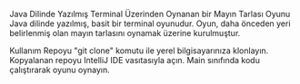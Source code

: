 Java Dilinde Yazılmış Terminal Üzerinden Oynanan bir Mayın Tarlası Oyunu
Java dilinde yazılmış, basit bir terminal oyunudur. Oyun, daha önceden yeri belirlenmiş olan mayın tarlasını oynamak üzerine kurulmuştur.

Kullanım
Repoyu "git clone" komutu ile yerel bilgisayarınıza klonlayın.
Kopyalanan repoyu IntelliJ IDE vasıtasıyla açın.
Main sınıfında kodu çalıştırarak oyunu oynayın.